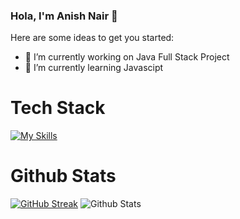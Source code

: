 ### Hola, I'm Anish Nair 👋



Here are some ideas to get you started:

- 🔭 I’m currently working on Java Full Stack Project
- 🌱 I’m currently learning Javascipt
<!-- - 👯 I’m looking to collaborate on ...
- 🤔 I’m looking for help with ...
- 💬 Ask me about ...
- 📫 How to reach me: ...
- 😄 Pronouns: ...
- ⚡ Fun fact: ... -->

# Tech Stack
[![My Skills](https://skillicons.dev/icons?i=js,html,css,c,cpp,java,spring,hibernate,mysql,maven,git,github,vscode,idea)](https://skillicons.dev)
# Github Stats
[![GitHub Streak](https://streak-stats.demolab.com/?user=anishnair95)](https://git.io/streak-stats)
![Github Stats](https://github-readme-stats.vercel.app/api?username=anishnair95&show_icons=true&hide_border=true&theme=buefy)
<!-- # Profile View -->
<!-- ![](https://komarev.com/ghpvc/?username=anishnair95&color=dc143c) -->
